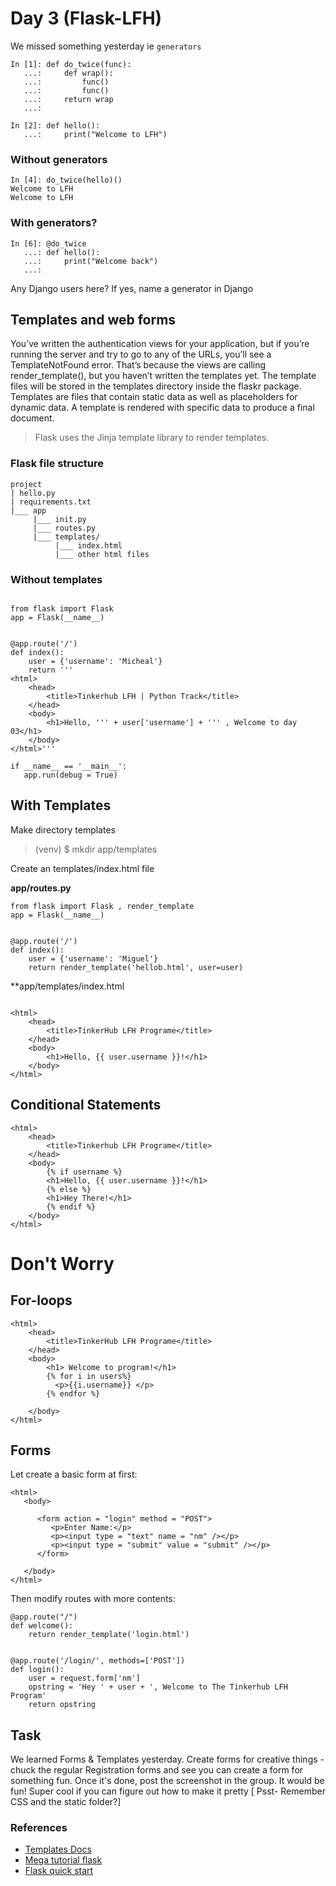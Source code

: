 # Day 3 (Flask-LFH)

We missed something yesterday ie `generators`

```
In [1]: def do_twice(func): 
   ...:     def wrap(): 
   ...:         func() 
   ...:         func() 
   ...:     return wrap 
   ...:                                                                                                                                                                                                            

In [2]: def hello(): 
   ...:     print("Welcome to LFH") 
```

### Without generators

```
In [4]: do_twice(hello)()                                                                                                                                                                                          
Welcome to LFH
Welcome to LFH
```

### With generators?

```
In [6]: @do_twice 
   ...: def hello(): 
   ...:     print("Welcome back") 
   ...:                            
```

Any Django users here? If yes, name a generator in Django

## Templates and web forms

You’ve written the authentication views for your application, but if you’re running the server and try to go to any of the URLs, you’ll see a TemplateNotFound error. That’s because the views are calling render_template(), but you haven’t written the templates yet. The template files will be stored in the templates directory inside the flaskr package.
Templates are files that contain static data as well as placeholders for dynamic data. A template is rendered with specific data to produce a final document. 

> Flask uses the Jinja template library to render templates.

### Flask file structure

```
project
| hello.py
| requirements.txt
|___ app
     |___ init.py
     |___ routes.py
     |___ templates/
          |___ index.html
          |___ other html files
```

### Without templates

```

from flask import Flask
app = Flask(__name__)


@app.route('/')
def index():
    user = {'username': 'Micheal'}
    return '''
<html>
    <head>
        <title>Tinkerhub LFH | Python Track</title>
    </head>
    <body>
        <h1>Hello, ''' + user['username'] + ''' , Welcome to day 03</h1>
    </body>
</html>'''

if __name__ == '__main__':
   app.run(debug = True)
```

## With Templates


Make directory templates

> (venv) $ mkdir app/templates

Create an templates/index.html file

**app/routes.py**
```
from flask import Flask , render_template
app = Flask(__name__)


@app.route('/')
def index():
    user = {'username': 'Miguel'}
    return render_template('hellob.html', user=user)

```

**app/templates/index.html
```

<html>
    <head>
        <title>TinkerHub LFH Programe</title>
    </head>
    <body>
        <h1>Hello, {{ user.username }}!</h1>
    </body>
</html>

```

## Conditional Statements

```
<html>
    <head>
        <title>Tinkerhub LFH Programe</title>
    </head>
    <body>
        {% if username %}
        <h1>Hello, {{ user.username }}!</h1>
        {% else %}
        <h1>Hey There!</h1>
        {% endif %}
    </body>
</html>
```

# Don't Worry

## For-loops

```
<html>
    <head>
        <title>TinkerHub LFH Programe</title>
    </head>
    <body>
        <h1> Welcome to program!</h1>
        {% for i in users%}
          <p>{{i.username}} </p>
        {% endfor %}

    </body>
</html>

```

## Forms

Let create a basic form at first:

```
<html>
   <body>
      
      <form action = "login" method = "POST">
         <p>Enter Name:</p>
         <p><input type = "text" name = "nm" /></p>
         <p><input type = "submit" value = "submit" /></p>
      </form>

   </body>
</html>

```
Then modify routes with more contents:

```
@app.route("/")
def welcome():
    return render_template('login.html')


@app.route('/login/', methods=['POST'])
def login():
    user = request.form['nm']
    opstring = 'Hey ' + user + ', Welcome to The Tinkerhub LFH Program'
    return opstring 
```

## Task

We learned Forms & Templates yesterday. Create forms for creative things - chuck the regular Registration forms and see you can create a form for something fun. Once it's done, post the screenshot in the group. It would be fun! Super cool if you can figure out how to make it pretty [ Psst- Remember CSS and the static folder?]


### References

- [Templates Docs](https://flask.palletsprojects.com/en/1.1.x/tutorial/templates/)
- [Mega tutorial flask](https://blog.miguelgrinberg.com/post/the-flask-mega-tutorial-part-ii-templates)
- [Flask quick start](https://flask.palletsprojects.com/en/1.1.x/quickstart/)
